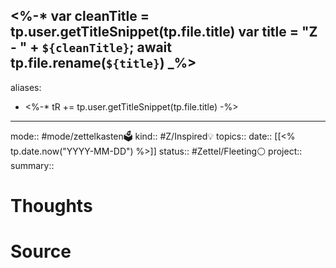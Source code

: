<%-* 
var cleanTitle = tp.user.getTitleSnippet(tp.file.title)
var title = "Z - " + `${cleanTitle}`;
await tp.file.rename(`${title}`)
_%>
---
aliases:
- <%-* tR += tp.user.getTitleSnippet(tp.file.title) -%>

---
mode:: #mode/zettelkasten🗳️ 
kind:: #Z/Inspired💡 
topics:: 
date:: [[<% tp.date.now("YYYY-MM-DD") %>]]
status:: #Zettel/Fleeting⚪ 
project::
summary:: 

# Thoughts

# Source

